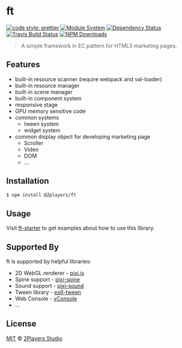 # ft

[![code style: prettier](https://img.shields.io/badge/code_style-prettier-ff69b4.svg)](https://github.com/prettier/prettier)
[![Module System](https://img.shields.io/badge/module%20system-ES%20Module-brightgreen.svg)](#)
[![Dependency Status](https://img.shields.io/david/2players/ft.svg)](#)
[![Travis Build Status](https://img.shields.io/travis/2players/ft.svg)](#)
[![NPM Downloads](https://img.shields.io/npm/dm/@2players/ft.svg)](#)

> A simple framework in EC pattern for HTML5 marketing pages.

## Features

- built-in resource scanner (require webpack and val-loader)
- built-in resource manager
- built-in scene manager
- built-in component system
- responsive stage
- GPU memory sensitive code
- common systems
  - tween system
  - widget system
- common display object for developing marketing page
  - Scroller
  - Video
  - DOM
  - ...

## Installation

```sh
$ npm install @2players/ft
```

## Usage

Visit [ft-starter](https://github.com/2players/ft-starter) to get examples about how to use this library.

## Supported By

ft is supported by helpful libraries:

- 2D WebGL renderer - [pixi.js](https://github.com/pixijs/pixi.js)
- Spine support - [pixi-spine](https://github.com/pixijs/pixi-spine)
- Sound support - [pixi-sound](https://github.com/pixijs/pixi-sound)
- Tween library - [es6-tween](https://github.com/tweenjs/es6-tween)
- Web Console - [vConsole](https://github.com/Tencent/vConsole)
- ...

## License

[MIT](https://2players.studio/licenses/MIT) © [2Players Studio](https://2players.studio/)
